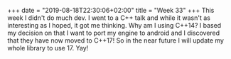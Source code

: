 +++
date = "2019-08-18T22:30:06+02:00"
title = "Week 33"
+++
This week I didn't do much dev. I went to a C++ talk and while it wasn't as interesting as I hoped, it got me thinking. Why am I using C++14? I based my decision on that I want to port my engine to android and I discovered that they have now moved to C++17! So in the near future I will update my whole library to use 17. Yay!


